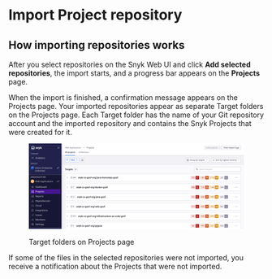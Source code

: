# Import Project repository

## How importing repositories works

After you select repositories on the Snyk Web UI and click **Add selected repositories**, the import starts, and a progress bar appears on the **Projects** page.

When the import is finished, a confirmation message appears on the Projects page. Your imported repositories appear as separate Target folders on the Projects page. Each Target folder has the name of your Git repository account and the imported repository and contains the Snyk Projects that were created for it.

<figure><img src="../../.gitbook/assets/projects_page_targets.png" alt=""><figcaption><p>Target folders on Projects page</p></figcaption></figure>

If some of the files in the selected repositories were not imported, you receive a notification about the Projects that were not imported.&#x20;
